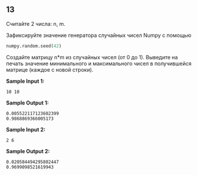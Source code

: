 ## 13

Считайте 2 числа: n, m.

Зафиксируйте значение генератора случайных чисел Numpy с помощью

```python
numpy.random.seed(42)
```

Создайте матрицу n*m из случайных чисел (от 0 до 1).
Выведите на печать значение минимального и максимального чисел в получившейся матрице (каждое с новой строки).

**Sample Input 1:**

```commandline
10 10
```

**Sample Output 1:**

```commandline
0.005522117123602399
0.9868869366005173
```

**Sample Input 2:**

```commandline
2 6
```

**Sample Output 2:**

```commandline
0.020584494295802447
0.9699098521619943
```
